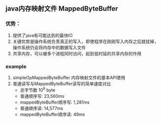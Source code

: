 ## java内存映射文件 MappedByteBuffer

### 优势：
1. 提供了java有可能达到的最快IO
2. 关键优势是操作系统负责真正的写入，即使程序在刚刚写入内存之后就挂掉，操作系统仍会将内存中的数据写入文件
3. 共享内存，可以被多个进程同时访问，起到低时延的共享内存的作用

### example
1. simpleOpMappedByteBuffer 内存映射文件的基本API使用
2. 普通读写与MappedByteBuffer读写的简单速度对比
    * 总字节数 10<sup>9</sup> byte
    * 普通顺序写:                23,560ms
    * mappedByteBuffer顺序写:     1,281ms
    * 普通顺序读:                14,577ms
    * mappedByteBuffer顺序读:       49ms
